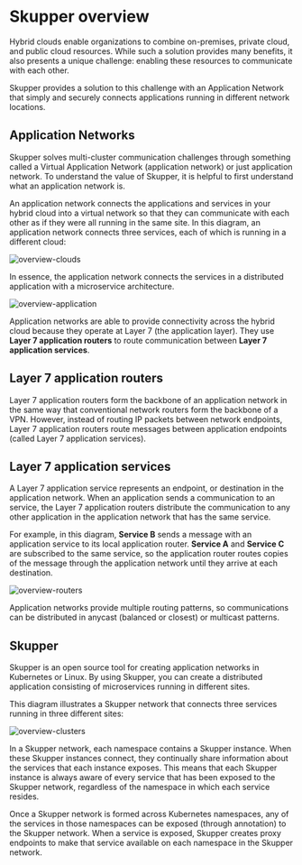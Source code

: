 <a id="skupper-overview"></a>
# Skupper overview

Hybrid clouds enable organizations to combine on-premises, private cloud, and public cloud resources.
While such a solution provides many benefits, it also presents a unique challenge: enabling these resources to communicate with each other.

Skupper provides a solution to this challenge with an Application Network that simply and securely connects applications running in different network locations.

<a id="virtual-application-networks"></a>
## Application Networks

Skupper solves multi-cluster communication challenges through something called a Virtual Application Network (application network) or just application network.
To understand the value of Skupper, it is helpful to first understand what an application network is.

An application network connects the applications and services in your hybrid cloud into a virtual network so that they can communicate with each other as if they were all running in the same site.
In this diagram, an application network connects three services, each of which is running in a different cloud:

![overview-clouds](../images/overview-clouds.png)

In essence, the application network connects the services in a distributed application with a microservice architecture.

![overview-application](../images/overview-application.png)

Application networks are able to provide connectivity across the hybrid cloud because they operate at Layer 7 (the application layer).
They use **Layer 7 application routers** to route communication between **Layer 7 application services**.

<a id="layer-7-application-routers"></a>
## Layer 7 application routers

Layer 7 application routers form the backbone of an application network in the same way that conventional network routers form the backbone of a VPN.
However, instead of routing IP packets between network endpoints, Layer 7 application routers route messages between application endpoints (called Layer 7 application services).

## Layer 7 application services

A Layer 7 application service represents an endpoint, or destination in the application network.
When an application sends a communication to an service, the Layer 7 application routers distribute the communication to any other application in the application network that has the same service.

For example, in this diagram, **Service B** sends a message with an application service to its local application router.
**Service A** and **Service C** are subscribed to the same service, so the application router routes copies of the message through the application network until they arrive at each destination.

![overview-routers](../images/overview-routers.png)

Application networks provide multiple routing patterns, so communications can be distributed in anycast (balanced or closest) or multicast patterns.

<a id="skupper"></a>
## Skupper

Skupper is an open source tool for creating application networks in Kubernetes or Linux.
By using Skupper, you can create a distributed application consisting of microservices running in different sites.

This diagram illustrates a Skupper network that connects three services running in three different sites:

![overview-clusters](../images/overview-clusters.png)

In a Skupper network, each namespace contains a Skupper instance.
When these Skupper instances connect, they continually share information about the services that each instance exposes.
This means that each Skupper instance is always aware of every service that has been exposed to the Skupper network, regardless of the namespace in which each service resides.

Once a Skupper network is formed across Kubernetes namespaces, any of the services in those namespaces can be exposed (through annotation) to the Skupper network.
When a service is exposed, Skupper creates proxy endpoints to make that service available on each namespace in the Skupper network.

